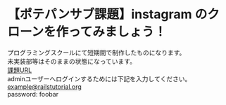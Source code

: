 # 【ポテパンサブ課題】instagram のクローンを作ってみましょう！
プログラミングスクールにて短期間で制作したものになります。  
未実装部等はそのままの状態になっています。  
[課題URL](https://kazu-na-insta-clone-app.herokuapp.com/)  
adminユーザーへログインするためには下記を入力してください。  
example@railstutorial.org  
password: foobar  
